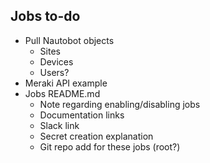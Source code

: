 ## Jobs to-do ##
* Pull Nautobot objects
    * Sites
    * Devices
    * Users?
* Meraki API example
* Jobs README.md
    * Note regarding enabling/disabling jobs
    * Documentation links
    * Slack link
    * Secret creation explanation
    * Git repo add for these jobs (root?)
